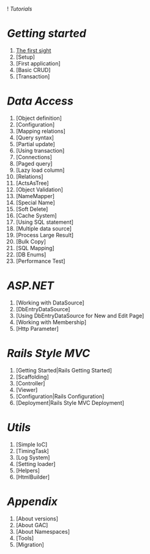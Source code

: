 ! *Tutorials*
# *Getting started*
1. [The first sight](TheFirstSight.md)
1. [Setup]
1. [First application]
1. [Basic CRUD]
1. [Transaction]
# *Data Access*
1. [Object definition]
1. [Configuration]
1. [Mapping relations]
1. [Query syntax]
1. [Partial update]
1. [Using transaction]
1. [Connections]
1. [Paged query]
1. [Lazy load column]
1. [Relations]
1. [ActsAsTree]
1. [Object Validation]
1. [NameMapper]
1. [Special Name]
1. [Soft Delete]
1. [Cache System]
1. [Using SQL statement]
1. [Multiple data source]
1. [Process Large Result]
1. [Bulk Copy]
1. [SQL Mapping]
1. [DB Enums]
1. [Performance Test]
# *ASP.NET*
1. [Working with DataSource]
1. [DbEntryDataSource]
1. [Using DbEntryDataSource for New and Edit Page]
1. [Working with Membership]
1. [Http Parameter]
# *Rails Style MVC*
1. [Getting Started|Rails Getting Started]
1. [Scaffolding]
1. [Controller]
1. [Viewer]
1. [Configuration|Rails Configuration]
1. [Deployment|Rails Style MVC Deployment]
# *Utils*
1. [Simple IoC]
1. [TimingTask]
1. [Log System]
1. [Setting loader]
1. [Helpers]
1. [HtmlBuilder]
# *Appendix*
1. [About versions]
1. [About GAC]
1. [About Namespaces]
1. [Tools]
1. [Migration]
